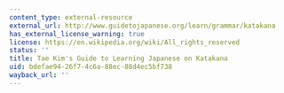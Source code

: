 ```yaml
---
content_type: external-resource
external_url: http://www.guidetojapanese.org/learn/grammar/katakana
has_external_license_warning: true
license: https://en.wikipedia.org/wiki/All_rights_reserved
status: ''
title: Tae Kim's Guide to Learning Japanese on Katakana
uid: bdefae94-26f7-4c6a-88ec-88d4ec5bf738
wayback_url: ''
---
```

